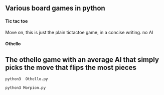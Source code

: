 ## Various board games in python
#### Tic tac toe
Move on, this is just the plain tictactoe game, in a concise writing. no AI

#### Othello
The othello game with an average AI that simply picks the move that flips the most pieces
--- 
`python3  Othello.py`

`python3 Morpion.py`


